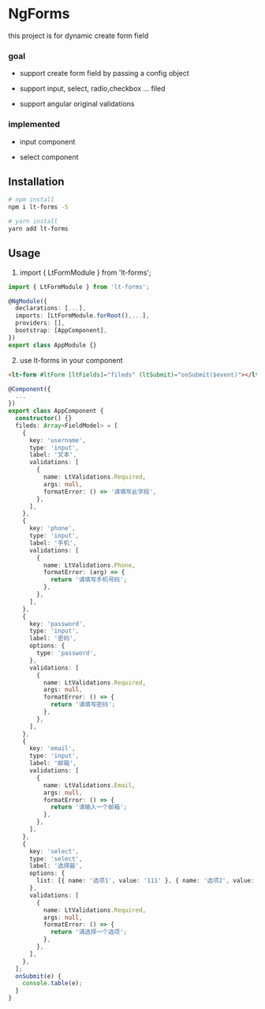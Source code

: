 # NgForms

this project is for dynamic create form field

### goal

- support create form field by passing a config object

- support input, select, radio,checkbox ... filed

- support angular original validations

### implemented

- input component

- select component

## Installation

```bash
# npm install
npm i lt-forms -S

# yarn install
yarn add lt-forms
```

## Usage

1. import { LtFormModule } from 'lt-forms';

```typescript
import { LtFormModule } from 'lt-forms';

@NgModule({
  declarations: [...],
  imports: [LtFormModule.forRoot(),...],
  providers: [],
  bootstrap: [AppComponent],
})
export class AppModule {}
```

2. use lt-forms in your component

```html
<lt-form #ltForm [ltFields]="fileds" (ltSubmit)="onSubmit($event)"></lt-form>
```

```typescript
@Component({
  ...
})
export class AppComponent {
  constructor() {}
  fileds: Array<FieldModel> = [
    {
      key: 'username',
      type: 'input',
      label: '文本',
      validations: [
        {
          name: LtValidations.Required,
          args: null,
          formatError: () => '请填写此字段',
        },
      ],
    },
    {
      key: 'phone',
      type: 'input',
      label: '手机',
      validations: [
        {
          name: LtValidations.Phone,
          formatError: (arg) => {
            return '请填写手机号码';
          },
        },
      ],
    },
    {
      key: 'password',
      type: 'input',
      label: '密码',
      options: {
        type: 'password',
      },
      validations: [
        {
          name: LtValidations.Required,
          args: null,
          formatError: () => {
            return '请填写密码';
          },
        },
      ],
    },
    {
      key: 'email',
      type: 'input',
      label: '邮箱',
      validations: [
        {
          name: LtValidations.Email,
          args: null,
          formatError: () => {
            return '请输入一个邮箱';
          },
        },
      ],
    },
    {
      key: 'select',
      type: 'select',
      label: '选择器',
      options: {
        list: [{ name: '选项1', value: '111' }, { name: '选项2', value: '222' }],
      },
      validations: [
        {
          name: LtValidations.Required,
          args: null,
          formatError: () => {
            return '请选择一个选项';
          },
        },
      ],
    },
  ];
  onSubmit(e) {
    console.table(e);
  }
}
```
